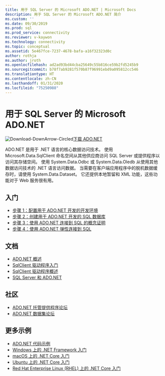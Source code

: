 ```yaml
---
title: 用于 SQL Server 的 Microsoft ADO.NET | Microsoft Docs
description: 用于 SQL Server 的 Microsoft ADO.NET 简介
ms.custom: ''
ms.date: 09/30/2019
ms.prod: sql
ms.prod_service: connectivity
ms.reviewer: v-kaywon
ms.technology: connectivity
ms.topic: conceptual
ms.assetid: 5e467fce-7237-4678-bafa-a16f32323d0c
author: rothja
ms.author: jroth
ms.openlocfilehash: ad2ad93bd44cba25649c55b816ce59b2fd5245b9
ms.sourcegitcommit: b78f7ab9281f570b87f96991ebd9a095812cc546
ms.translationtype: HT
ms.contentlocale: zh-CN
ms.lasthandoff: 01/31/2020
ms.locfileid: "75250988"
---
```

# <a name="microsoft-adonet-for-sql-server"></a>用于 SQL Server 的 Microsoft ADO.NET

![Download-DownArrow-Circled](../../ssdt/media/download.png)[下载 ADO.NET](../sql-connection-libraries.md#anchor-20-drivers-relational-access)

ADO.NET 是用于 .NET 语言的核心数据访问技术。 使用 Microsoft.Data.SqlClient 命名空间从其他供应商访问 SQL Server 或提供程序以访问其存储空间。 使用 System.Data.Odbc 或 System.Data.Oledb 从使用其他数据访问技术的 .NET 语言访问数据。 当需要在客户端应用程序中的脱机数据缓存时，请使用 System.Data.Dataset。 它还提供本地暂留和 XML 功能，这些功能对于 Web 服务很有用。  
  
## <a name="getting-started"></a>入门  
* [步骤 1：配置用于 ADO.NET 开发的开发环境](step-1-configure-development-environment-ado-net-development.md)  
* [步骤 2：创建用于 ADO.NET 开发的 SQL 数据库](step-2-create-sql-database-ado-net-development.md)  
* [步骤 3：使用 ADO.NET 连接到 SQL 的概念证明](step-3-connect-sql-ado-net.md)  
* [步骤 4：使用 ADO.NET 弹性连接到 SQL](step-4-connect-resiliently-sql-ado-net.md)  
  
## <a name="documentation"></a>文档  
* [ADO.NET 概述](https://msdn.microsoft.com/library/e80y5yhx.aspx)
* [SqlClient 驱动程序入门](get-started-sqlclient-driver.md)  
* [SqlClient 驱动程序概述](overview-sqlclient-driver.md)  
* [SQL Server 和 ADO.NET](./sql/index.md)
  
## <a name="community"></a>社区  
* [ADO.NET 托管提供程序论坛](https://social.msdn.microsoft.com/Forums/adodotnetdataproviders/threads/)  
* [ADO.NET 数据集论坛](https://social.msdn.microsoft.com/Forums/adodotnetdataset/threads)  
  
## <a name="more-samples"></a>更多示例  
* [ADO.NET 代码示例](https://msdn.microsoft.com/library/dw70f090.aspx)  
* [Windows 上的 .NET Framework 入门](https://www.microsoft.com/sql-server/developer-get-started/csharp/win/)
* [macOS 上的 .NET Core 入门](https://www.microsoft.com/sql-server/developer-get-started/csharp/macos/)
* [Ubuntu 上的 .NET Core 入门](https://www.microsoft.com/sql-server/developer-get-started/csharp/ubuntu/)
* [Red Hat Enterprise Linux (RHEL) 上的 .NET Core 入门](https://www.microsoft.com/sql-server/developer-get-started/csharp/rhel/)
  
